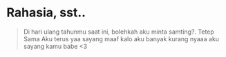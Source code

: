 # Rahasia, sst..
> Di hari ulang tahunmu saat ini, bolehkah aku minta samting?. Tetep Sama Aku terus yaa sayang maaf 
kalo aku banyak kurang nyaaa aku sayang kamu babe <3

